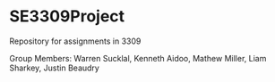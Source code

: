 # SE3309Project
Repository for assignments in 3309

Group Members:
Warren Sucklal,
Kenneth Aidoo,
Mathew Miller,
Liam Sharkey,
Justin Beaudry
